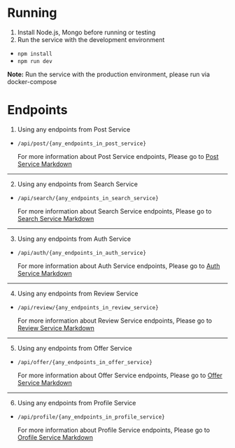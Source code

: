 # Running
1. Install Node.js, Mongo before running or testing
2. Run the service with the development environment
* ```npm install```
* ```npm run dev```

__Note:__ Run the service with the production environment, please run via docker-compose

# Endpoints
1. Using any endpoints from Post Service

* ```/api/post/{any_endpoints_in_post_service}```

  For more information about Post Service endpoints, Please go to [Post Service Markdown](https://github.com/Skydddoogg/soa2019_group2/blob/master/service/post/README.md)

---
2. Using any endpoints from Search Service

* ```/api/search/{any_endpoints_in_search_service}```

  For more information about Search Service endpoints, Please go to [Search Service Markdown](https://github.com/Skydddoogg/soa2019_group2/blob/master/service/search/README.md)

---
3. Using any endpoints from Auth Service

* ```/api/auth/{any_endpoints_in_auth_service}```

  For more information about Auth Service endpoints, Please go to [Auth Service Markdown](https://github.com/Skydddoogg/soa2019_group2/blob/master/service/auth/README.md)

---
4. Using any endpoints from Review Service

* ```/api/review/{any_endpoints_in_review_service}```

  For more information about Review Service endpoints, Please go to [Review Service Markdown](https://github.com/Skydddoogg/soa2019_group2/blob/master/service/review/README.md)

---
5. Using any endpoints from Offer Service

* ```/api/offer/{any_endpoints_in_offer_service}```

  For more information about Offer Service endpoints, Please go to [Offer Service Markdown](https://github.com/Skydddoogg/soa2019_group2/blob/master/service/offer/README.md)

---
6. Using any endpoints from Profile Service

* ```/api/profile/{any_endpoints_in_profile_service}```

  For more information about Profile Service endpoints, Please go to [Orofile Service Markdown](https://github.com/Skydddoogg/soa2019_group2/blob/master/service/profile/README.md)